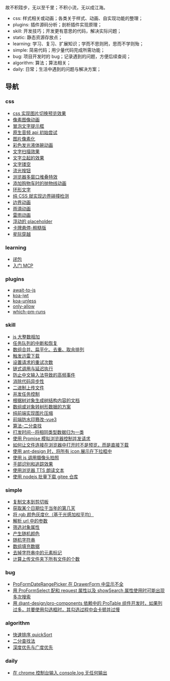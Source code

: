 故不积跬步，无以至千里；不积小流，无以成江海。

- css: 样式相关或动画；各类关于样式、动画、自实现功能的整理；
- plugins: 插件源码分析；剖析插件实现原理；
- skill: 开发技巧；开发更有意思的代码，解决实际问题；
- static: 静态资源存放点；
- learning: 学习、复习、扩展知识；学而不思则罔，思而不学则殆；
- simple: 简易代码；用少量代码完成所需功能；
- bug: 项目开发时的 bug；记录遇到的问题，方便后续查阅；
- algorithm: 算法；算法相关；
- daily: 日常；生活中遇到的问题与解决方案；

## 导航

### css

- [css 实现图片切换预览效果](/css/css实现图片切换预览效果/)
- [像素图像动画](/css/像素图像动画/)
- [冒泡文字提示框](/css/冒泡文字提示框/)
- [原生音频 api 初始尝试](/css/原生音频api初始尝试/)
- [图片像素化](/css/图片像素化/)
- [彩色发光液体碗动画](/css/彩色发光液体碗动画/)
- [文字扫描效果](/css/文字扫描效果/)
- [文字立起的效果](/css/文字立起的效果/)
- [文字镂空](/css/文字镂空/)
- [流光按钮](/css/流光按钮/)
- [浏览器多窗口堆叠特效](/css/浏览器多窗口堆叠特效/)
- [添加购物车时的抛物线动画](/css/添加购物车时的抛物线动画/)
- [环形文字](/css/环形文字/)
- [纯 CSS 就实现边界碰撞检测](/css/纯CSS就实现边界碰撞检测/)
- [边界动画](/css/边界动画/)
- [雨滴动画](/css/雨滴动画/)
- [雷雨动画](/css/雷雨动画/)
- [浮动的 placeholder](/css/浮动的placeholder/)
- [卡牌悬停-粗糙版](/css/卡牌悬停-粗糙版/)
- [星际穿越](/css/星际穿越/)

### learning

- [闭包](/learning/闭包/)
- [入门 MCP](/learning/入门MCP/)

### plugins

- [await-to-js](/plugins/await-to-js/)
- [koa-jwt](/plugins/koa-jwt/)
- [koa-unless](/plugins/koa-unless/)
- [only-allow](/plugins/only-allow/)
- [which-pm-runs](/plugins/which-pm-runs/)

### skill

- [js 大整数相加](/skill/js大整数相加/)
- [任务队列的中断和恢复](/skill/任务队列的中断和恢复/)
- [数组合并、扁平化、去重、取余排列](/skill/数组合并、扁平化、去重、取余排列/)
- [触发迅雷下载](/skill/触发迅雷下载/)
- [设置请求的重试次数](/skill/设置请求的重试次数/)
- [链式调用与延迟执行](/skill/链式调用与延迟执行/)
- [防止中文输入法导致的高频事件](/skill/防止中文输入法导致的高频事件/)
- [消除代码异步性](/skill/消除代码异步性/)
- [二进制上传文件](/skill/二进制上传文件/)
- [并发任务控制](/skill/并发任务控制/)
- [根据树对象生成树结构内容的文档](/skill/根据树对象生成树结构内容的文档/)
- [数组或对象转树形数据的方案](/skill/数组或对象转树形数据的方案/)
- [纯前端实现图片压缩](/skill/纯前端实现图片压缩/)
- [前端防水印篡改-vue3](/skill/前端防水印篡改-vue3)
- [算法-二分查找](/skill/算法-二分查找)
- [打发时间--将相同类型数据归为一类](/skill/打发时间--将相同类型数据归为一类)
- [使用 Promise 模拟浏览器控制并发请求](/skill/使用Promise模拟浏览器控制并发请求)
- [如何让文件连接在浏览器中打开时不是预览，而是直接下载](/skill/直接下载文件)
- [使用 ant-design 时，将所有 icon 展示在下拉框中](/skill/使用ant-design时，将所有icon展示在下拉框中)
- [使用 js 调用摄像头拍照](/skill/使用js调用摄像头拍照)
- [手部识别和追踪效果](/skill/手部识别和追踪特效)
- [使用浏览器 TTS 朗读文本](/skill/使用浏览器TTS朗读文本)
- [使用 nodejs 批量下载 gitee 仓库](/skill/使用nodejs批量下载gitee仓库)

### simple

- [复制文本到剪切板](/simple/复制文本到剪切板/)
- [获取某个日期位于当年的第几天](/simple/获取某个日期位于当年的第几天/)
- [将 rgb 颜色灰度化（基于光感加权平均）](/simple/将rgb颜色灰度化（基于光感加权平均）/)
- [解析 url 中的参数](/simple/解析url中的参数/)
- [筛选对象属性](/simple/筛选对象属性/)
- [产生随机颜色](/simple/产生随机颜色/)
- [随机字符串](/simple/随机字符串/)
- [数组填充数据](/simple/数组填充数据/)
- [去掉字符串中的元素标记](/simple/去掉字符串中的元素标记/)
- [计算上传文件夹下所有文件的个数](/simple/计算上传文件夹下所有文件的个数/)

### bug

- [ProFormDateRangePicker 在 DrawerForm 中显示不全](/bug/ProFormDateRangePicker在DrawerForm中显示不全)
- [用 ProFormSelect 配和 request 属性以及 showSearch 属性使用时可能出现多次搜索](/bug/用ProFormSelect配和request属性以及showSearch属性使用时可能出现多次搜索)
- [用 @ant-design/pro-components 依赖中的 ProTable 组件开发时，如果列过多，并要使用勾选框时，其勾选过程中会卡顿并过慢](/bug/ProTable设置多列并使用勾选框时,勾选会卡顿)

### algorithm

- [快速排序 quickSort](/algorithm/快速排序quickSort)
- [二分查找法](/algorithm/二分查找法)
- [深度优先与广度优先](/algorithm/深度优先与广度优先/)

### daily

- [在 chrome 控制台输入 console.log 无任何输出](/daily/在chrome控制台输入console.log无任何输出/)
